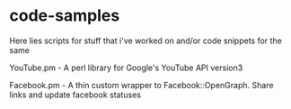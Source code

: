 # code-samples
Here lies scripts for stuff that i've worked on and/or code snippets for the same

YouTube.pm - A perl library for Google's YouTube API version3

Facebook.pm - A thin custom wrapper to Facebook::OpenGraph. Share links and update facebook statuses
